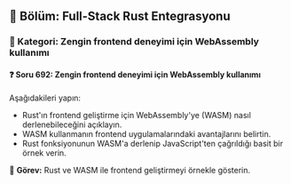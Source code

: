 ## 📘 Bölüm: Full-Stack Rust Entegrasyonu  
### 🔹 Kategori: Zengin frontend deneyimi için WebAssembly kullanımı  
#### ❓ Soru 692: Zengin frontend deneyimi için WebAssembly kullanımı

Aşağıdakileri yapın:

- Rust'ın frontend geliştirme için WebAssembly'ye (WASM) nasıl derlenebileceğini açıklayın.
- WASM kullanmanın frontend uygulamalarındaki avantajlarını belirtin.
- Rust fonksiyonunun WASM'a derlenip JavaScript'ten çağrıldığı basit bir örnek verin.

🔧 **Görev:** Rust ve WASM ile frontend geliştirmeyi örnekle gösterin.
